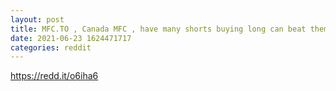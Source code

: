 ```yaml
--- 
layout: post 
title: MFC.TO , Canada MFC , have many shorts buying long can beat them , 
date: 2021-06-23 1624471717 
categories: reddit 
--- 
```

https://redd.it/o6iha6
